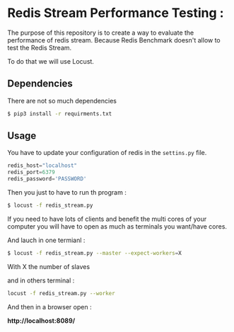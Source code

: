 # Redis Stream Performance Testing :

The purpose of this repository is to create a way to evaluate the performance of redis stream. Because Redis Benchmark doesn't allow to test the Redis Stream.

To do that we will use Locust.

## Dependencies

There are not so much dependencies

```bash
$ pip3 install -r requirments.txt
```


## Usage

You have to update your configuration of redis in the `settins.py` file.

```python
redis_host="localhost"
redis_port=6379
redis_password='PASSWORD'
```
Then you just to have to run th program :

```bash
$ locust -f redis_stream.py
```

If you need to have lots of clients and benefit the multi cores of your computer you will have to open as much as terminals you want/have cores.   

And lauch in one termianl : 

```bash
$ locust -f redis_stream.py --master --expect-workers=X
```
With X the number of slaves

and in others terminal :

```bash
locust -f redis_stream.py --worker
```


And then in a browser open :

__http://localhost:8089/__